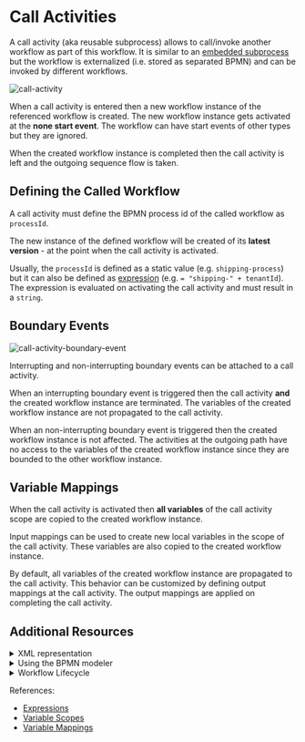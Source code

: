 # Call Activities

A call activity (aka reusable subprocess) allows to call/invoke another workflow as part of this workflow. It is similar to an [embedded subprocess](/bpmn-workflows/embedded-subprocesses/embedded-subprocesses.html) but the workflow is externalized (i.e. stored as separated BPMN) and can be invoked by different workflows.

![call-activity](/bpmn-workflows/call-activities/call-activities-example.png)

When a call activity is entered then a new workflow instance of the referenced workflow is created. The new workflow instance gets activated at the **none start event**. The workflow can have start events of other types but they are ignored.

When the created workflow instance is completed then the call activity is left and the outgoing sequence flow is taken.

## Defining the Called Workflow

A call activity must define the BPMN process id of the called workflow as `processId`.

The new instance of the defined workflow will be created of its **latest version** - at the point when the call activity is activated.

Usually, the `processId` is defined as a static value (e.g. `shipping-process`) but it can also be defined as [expression](/reference/expressions.html) (e.g. `= "shipping-" + tenantId`). The expression is evaluated on activating the call activity and must result in a `string`.

## Boundary Events

![call-activity-boundary-event](/bpmn-workflows/call-activities/call-activities-boundary-events.png)

Interrupting and non-interrupting boundary events can be attached to a call activity.

When an interrupting boundary event is triggered then the call activity **and** the created workflow instance are terminated. The variables of the created workflow instance are not propagated to the call activity.

When an non-interrupting boundary event is triggered then the created workflow instance is not affected. The activities at the outgoing path have no access to the variables of the created workflow instance since they are bounded to the other workflow instance.

## Variable Mappings

When the call activity is activated then **all variables** of the call activity scope are copied to the created workflow instance.

Input mappings can be used to create new local variables in the scope of the call activity. These variables are also copied to the created workflow instance.

By default, all variables of the created workflow instance are propagated to the call activity. This behavior can be customized by defining output mappings at the call activity. The output mappings are applied on completing the call activity.

## Additional Resources

<details>
  <summary>XML representation</summary>
  <p>A call activity with static process id:

```xml
<bpmn:callActivity id="task-A" name="A">
  <bpmn:extensionElements>
    <zeebe:calledElement processId="child-process-id" />
  </bpmn:extensionElements>
</bpmn:callActivity>
```

  </p>
</details>

<details>
  <summary>Using the BPMN modeler</summary>
  <p>Adding a call activity with static process id:

![call-activity](/bpmn-workflows/call-activities/bpmn-modeler-call-activity.gif)

  </p>
</details>

<details>
  <summary>Workflow Lifecycle</summary>
  <p>Workflow instance records of a call activity:

<table>
    <tr>
        <th>Intent</th>
        <th>Element Id</th>
        <th>Element Type</th>
    </tr>
    <tr>
        <td>ELEMENT_ACTIVATING</td>
        <td>task-a</td>
        <td>CALL_ACTIVITY</td>
    <tr>
    <tr>
        <td>ELEMENT_ACTIVATED</td>
        <td>task-a</td>
        <td>CALL_ACTIVITY</td>
    <tr>
    <tr>
        <td>ELEMENT_ACTIVATING</td>
        <td>child-process-id</td>
        <td>PROCESS</td>
    <tr>
    <tr>
        <td>ELEMENT_ACTIVATED</td>
        <td>child-process-id</td>
        <td>PROCESS</td>
    <tr>
    <tr>
        <td>...</td>
        <td>...</td>
        <td>...</td>
    <tr>
    <tr>
        <td>ELEMENT_COMPLETED</td>
        <td>child-process-id</td>
        <td>PROCESS</td>
    <tr>
    <tr>
        <td>ELEMENT_COMPLETING</td>
        <td>task-a</td>
        <td>CALL_ACTIVITY</td>
    <tr>
    <tr>
        <td>ELEMENT_COMPLETED</td>
        <td>task-a</td>
        <td>CALL_ACTIVITY</td>
    <tr>
</table>

The workflow instance records of the created workflow instance have a reference to its parent workflow instance (`parentWorkflowInstanceKey`) and the element instance of the call activity (`parentElementInstanceKey`).

  </p>
</details>

References:
* [Expressions](/reference/expressions.html)
* [Variable Scopes](/reference/variables.html#variable-scopes)
* [Variable Mappings](/reference/variables.html#inputoutput-variable-mappings)
